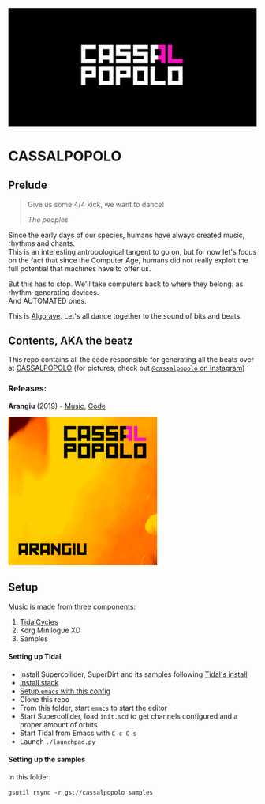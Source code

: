 ![CASSALPOPOLO Logo](https://github.com/f-f/CASSALPOPOLO/raw/master/logo/CASSALPOPOLO.png)

# CASSALPOPOLO

## Prelude

> Give us some 4/4 kick, we want to dance!
>
> *The peoples*

Since the early days of our species, humans have always created music, rhythms and chants.  
This is an interesting antropological tangent to go on, but for now let's focus on the fact that since the Computer Age,
humans did not really exploit the full potential that machines have to offer us.

But this has to stop. We'll take computers back to where they belong: as rhythm-generating devices.  
And AUTOMATED ones.

This is [Algorave]. Let's all dance together to the sound of bits and beats.

## Contents, AKA the beatz

This repo contains all the code responsible for generating all the beats over at [CASSALPOPOLO] (for pictures, check out [`@cassalpopolo` on Instagram][instagram])

### Releases:

**Arangiu** (2019) - [Music](), [Code](releases/arangiu)

[<img height="300" src="logo/arangiu.png">]()

## Setup

Music is made from three components:

1. [TidalCycles](https://tidalcycles.org/)
2. Korg Minilogue XD
3. Samples

#### Setting up Tidal

- Install Supercollider, SuperDirt and its samples following [Tidal's install](https://tidalcycles.org/index.php/Installation)
- [Install stack](https://docs.haskellstack.org/en/stable/install_and_upgrade/)
- [Setup `emacs` with this config](https://github.com/f-f/home/blob/8b40d0559216f2f85f6cb5c369ebdf13dc9555f9/.spacemacs#L473-L477)
- Clone this repo
- From this folder, start `emacs` to start the editor
- Start Supercollider, load `init.scd` to get channels configured and a proper amount of orbits
- Start Tidal from Emacs with `C-c C-s`
- Launch `./launchpad.py`

#### Setting up the samples

In this folder:
```
gsutil rsync -r gs://cassalpopolo samples
```

[Algorave]: https://algorave.com/
[CASSALPOPOLO]: https://soundcloud.com/cassalpopolo
[instagram]: https://www.instagram.com/cassalpopolo

